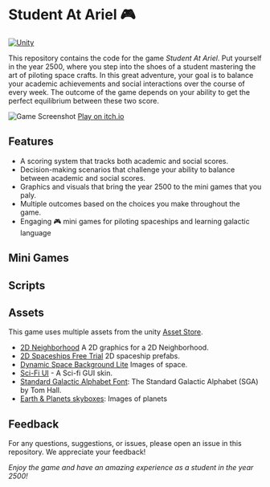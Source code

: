 # Student At Ariel 🎮

[![Unity](https://github.com/Game-Dev-Baram-Chahine/student-at-ariel-game/blob/main/pics/made_with_unity.png)](https://unity.com/)

This repository contains the code for the game _Student At Ariel_. Put yourself in the year 2500, where you step into the shoes of a student mastering the art of piloting space crafts. In this great adventure, your goal is to balance your academic achievements and social interactions over the course of every week. The outcome of the game depends on your ability to get the perfect equilibrium between these two score.

![Game Screenshot](https://github.com/Game-Dev-Baram-Chahine/student-at-ariel-game/blob/main/pics/home.png)
[Play on itch.io](https://gamedevbc.itch.io/studentariel-spaceuniversity)

## Features
* A scoring system that tracks both academic and social scores.
* Decision-making scenarios that challenge your ability to balance between academic and social scores.
* Graphics and visuals that bring the year 2500 to the mini games that you paly.
* Multiple outcomes based on the choices you make throughout the game.
* Engaging 🎮 mini games for piloting spaceships and learning galactic language 

## Mini Games


## Scripts

## Assets
This game uses multiple assets from the unity [Asset Store](assetstore.unity.com).
- [2D Neighborhood] A 2D graphics for a 2D Neighborhood.
- [2D Spaceships Free Trial] 2D spaceship prefabs.
- [Dynamic Space Background Lite] Images of space.
- [Sci-Fi UI] - A Sci-fi GUI skin.
- [Standard Galactic Alphabet Font]: The Standard Galactic Alphabet (SGA) by Tom Hall.
- [Earth & Planets skyboxes]: Images of planets

## Feedback
For any questions, suggestions, or issues, please open an issue in this repository. We appreciate your feedback!

_Enjoy the game and have an amazing experience as a student in the year 2500!_


   [2D Neighborhood]: <https://assetstore.unity.com/packages/2d/environments/2d-neighborhood-237664>
   [2D Spaceships Free Trial]: <https://assetstore.unity.com/packages/2d/environments/2d-spaceships-free-trial-146307t>
   [Dynamic Space Background Lite]: <https://assetstore.unity.com/packages/2d/textures-materials/dynamic-space-background-lite-104606>
   [Sci-Fi UI]: <https://assetstore.unity.com/packages/2d/gui/sci-fi-gui-skin-15606>
   [Standard Galactic Alphabet Font]: <https://assetstore.unity.com/packages/2d/standard-galactic-alphabet-font-177926>
   [Standard Galactic Alphabet Font]: <https://assetstore.unity.com/packages/2d/standard-galactic-alphabet-font-177926>
   [Earth & Planets skyboxes]: <https://assetstore.unity.com/packages/2d/textures-materials/sky/earth-planets-skyboxes-53752>
   [Earth & Planets skyboxes]: <https://assetstore.unity.com/packages/2d/textures-materials/sky/earth-planets-skyboxes-53752>
